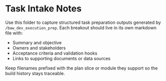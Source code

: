 # Task Intake Notes

Use this folder to capture structured task preparation outputs generated by `/baw_dev_execution_prep`.
Each breakout should live in its own markdown file with:
- Summary and objective
- Owners and stakeholders
- Acceptance criteria and validation hooks
- Links to supporting documents or data sources

Keep filenames prefixed with the plan slice or module they support so the build history stays traceable.
